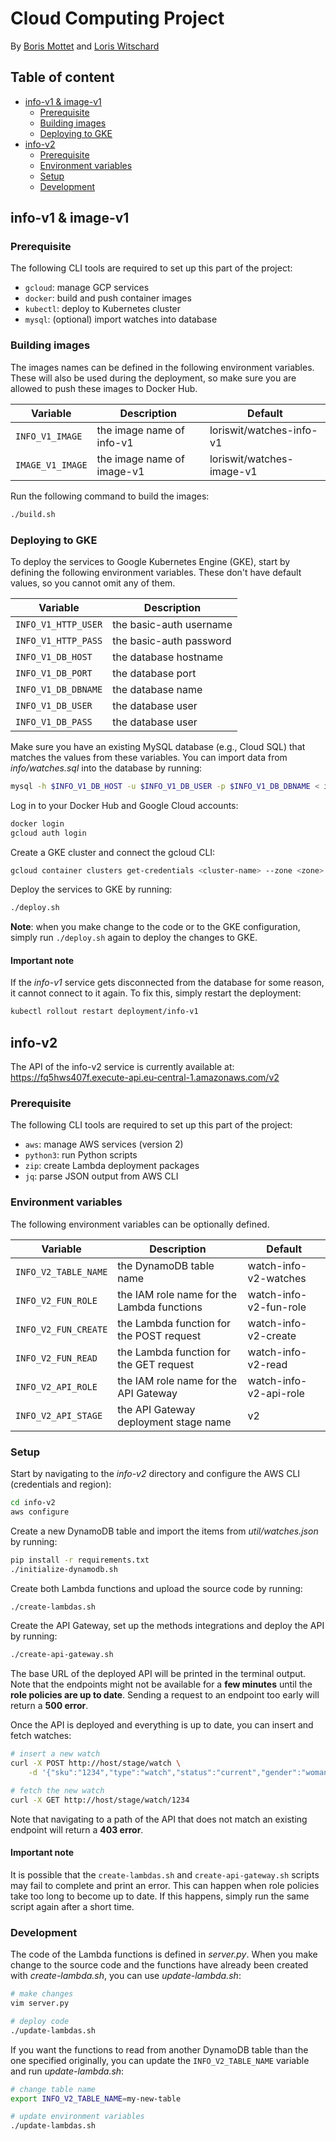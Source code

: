 # Cloud Computing Project

By [Boris Mottet](https://gitlab.com/Risbobo) and [Loris Witschard](https://gitlab.com/loriswit)

## Table of content

- [info-v1 & image-v1](#info-v1---image-v1)
  * [Prerequisite](#prerequisite)
  * [Building images](#building-images)
  * [Deploying to GKE](#deploying-to-gke)
- [info-v2](#info-v2)
  * [Prerequisite](#prerequisite-1)
  * [Environment variables](#environment-variables)
  * [Setup](#setup)
  * [Development](#development)

## info-v1 & image-v1

### Prerequisite

The following CLI tools are required to set up this part of the project:
- `gcloud`: manage GCP services
- `docker`: build and push container images
- `kubectl`: deploy to Kubernetes cluster
- `mysql`: (optional) import watches into database

### Building images

The images names can be defined in the following environment variables. These will also be used during the deployment, so make sure you are allowed to push these images to Docker Hub.

| Variable | Description | Default |
| --- | --- | --- |
| `INFO_V1_IMAGE` | the image name of info-v1 | loriswit/watches-info-v1 |
| `IMAGE_V1_IMAGE` | the image name of image-v1 | loriswit/watches-image-v1 |

Run the following command to build the images:
```sh
./build.sh
```

### Deploying to GKE

To deploy the services to Google Kubernetes Engine (GKE), start by defining the following environment variables. These don't have default values, so you cannot omit any of them.

| Variable | Description |
| --- | --- |
| `INFO_V1_HTTP_USER` | the basic-auth username |
| `INFO_V1_HTTP_PASS` | the basic-auth password |
| `INFO_V1_DB_HOST` | the database hostname |
| `INFO_V1_DB_PORT` | the database port |
| `INFO_V1_DB_DBNAME` | the database name |
| `INFO_V1_DB_USER` | the database user |
| `INFO_V1_DB_PASS` | the database user |

Make sure you have an existing MySQL database (e.g., Cloud SQL) that matches the values from these variables. You can import data from *info/watches.sql* into the database by running:
```sh
mysql -h $INFO_V1_DB_HOST -u $INFO_V1_DB_USER -p $INFO_V1_DB_DBNAME < info/watches.sql
```

Log in to your Docker Hub and Google Cloud accounts:
```sh
docker login
gcloud auth login
```

Create a GKE cluster and connect the gcloud CLI:
```sh
gcloud container clusters get-credentials <cluster-name> --zone <zone> --project <project-name>
```

Deploy the services to GKE by running:
```sh
./deploy.sh
```

**Note**: when you make change to the code or to the GKE configuration, simply run `./deploy.sh` again to deploy the changes to GKE.

#### Important note

If the *info-v1* service gets disconnected from the database for some reason, it cannot connect to it again. To fix this, simply restart the deployment:
```sh
kubectl rollout restart deployment/info-v1
```

## info-v2

The API of the info-v2 service is currently available at: https://fq5hws407f.execute-api.eu-central-1.amazonaws.com/v2

### Prerequisite

The following CLI tools are required to set up this part of the project:
- `aws`: manage AWS services (version 2)
- `python3`: run Python scripts
- `zip`: create Lambda deployment packages
- `jq`: parse JSON output from AWS CLI

### Environment variables

The following environment variables can be optionally defined.

| Variable | Description | Default |
| --- | --- | --- |
| `INFO_V2_TABLE_NAME` | the DynamoDB table name | watch-info-v2-watches |
| `INFO_V2_FUN_ROLE` | the IAM role name for the Lambda functions | watch-info-v2-fun-role |
| `INFO_V2_FUN_CREATE` | the Lambda function for the POST request | watch-info-v2-create |
| `INFO_V2_FUN_READ` | the Lambda function for the GET request | watch-info-v2-read |
| `INFO_V2_API_ROLE` | the IAM role name for the API Gateway | watch-info-v2-api-role |
| `INFO_V2_API_STAGE` | the API Gateway deployment stage name | v2 |

### Setup

Start by navigating to the *info-v2* directory and configure the AWS CLI (credentials and region):
```sh
cd info-v2
aws configure
```

Create a new DynamoDB table and import the items from *util/watches.json* by running:
```sh
pip install -r requirements.txt
./initialize-dynamodb.sh
```

Create both Lambda functions and upload the source code by running:
```sh
./create-lambdas.sh
```

Create the API Gateway, set up the methods integrations and deploy the API by running:
```sh
./create-api-gateway.sh
```

The base URL of the deployed API will be printed in the terminal output. Note that the endpoints might not be available for a **few minutes** until the **role policies are up to date**. Sending a request to an endpoint too early will return a **500 error**.

Once the API is deployed and everything is up to date, you can insert and fetch watches:
```sh
# insert a new watch
curl -X POST http://host/stage/watch \
    -d '{"sku":"1234","type":"watch","status":"current","gender":"woman","year": 2010}'

# fetch the new watch
curl -X GET http://host/stage/watch/1234
```

Note that navigating to a path of the API that does not match an existing endpoint will return a **403 error**.

#### Important note

It is possible that the `create-lambdas.sh` and `create-api-gateway.sh` scripts may fail to complete and print an error. This can happen when role policies take too long to become up to date. If this happens, simply run the same script again after a short time.

### Development

The code of the Lambda functions is defined in *server.py*. When you make change to the source code and the functions have already been created with *create-lambda.sh*, you can use *update-lambda.sh*:
```sh
# make changes
vim server.py

# deploy code
./update-lambdas.sh
```

If you want the functions to read from another DynamoDB table than the one specified originally, you can update the `INFO_V2_TABLE_NAME` variable and run *update-lambda.sh*:
```sh
# change table name
export INFO_V2_TABLE_NAME=my-new-table

# update environment variables
./update-lambdas.sh
```

